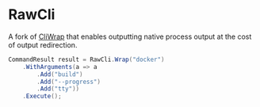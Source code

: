 # RawCli
A fork of [CliWrap](https://github.com/Tyrrrz/CliWrap) that enables outputting native process output at the cost of output redirection.

```csharp
CommandResult result = RawCli.Wrap("docker")
    .WithArguments(a => a
        .Add("build")
        .Add("--progress")
        .Add("tty"))
    .Execute();
```
